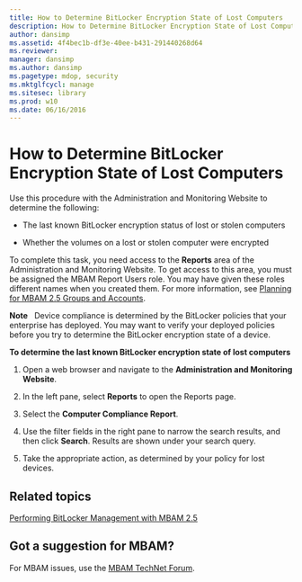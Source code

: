 ```yaml
---
title: How to Determine BitLocker Encryption State of Lost Computers
description: How to Determine BitLocker Encryption State of Lost Computers
author: dansimp
ms.assetid: 4f4bec1b-df3e-40ee-b431-291440268d64
ms.reviewer: 
manager: dansimp
ms.author: dansimp
ms.pagetype: mdop, security
ms.mktglfcycl: manage
ms.sitesec: library
ms.prod: w10
ms.date: 06/16/2016
---
```



# How to Determine BitLocker Encryption State of Lost Computers


Use this procedure with the Administration and Monitoring Website to determine the following:

-   The last known BitLocker encryption status of lost or stolen computers

-   Whether the volumes on a lost or stolen computer were encrypted

To complete this task, you need access to the **Reports** area of the Administration and Monitoring Website. To get access to this area, you must be assigned the MBAM Report Users role. You may have given these roles different names when you created them. For more information, see [Planning for MBAM 2.5 Groups and Accounts](planning-for-mbam-25-groups-and-accounts.md#bkmk-helpdesk-roles).

**Note**  
Device compliance is determined by the BitLocker policies that your enterprise has deployed. You may want to verify your deployed policies before you try to determine the BitLocker encryption state of a device.

 

**To determine the last known BitLocker encryption state of lost computers**

1.  Open a web browser and navigate to the **Administration and Monitoring Website**.

2.  In the left pane, select **Reports** to open the Reports page.

3.  Select the **Computer Compliance Report**.

4.  Use the filter fields in the right pane to narrow the search results, and then click **Search**. Results are shown under your search query.

5.  Take the appropriate action, as determined by your policy for lost devices.



## Related topics


[Performing BitLocker Management with MBAM 2.5](performing-bitlocker-management-with-mbam-25.md)

 
## Got a suggestion for MBAM?

For MBAM issues, use the [MBAM TechNet Forum](https://social.technet.microsoft.com/Forums/home?forum=mdopmbam).
 





